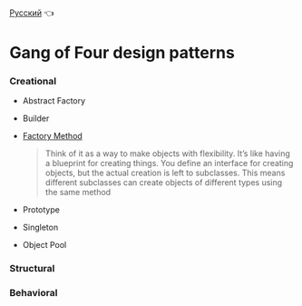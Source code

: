 [Русский](README.md) 👈
# Gang of Four design patterns

### Creational
* Abstract Factory
* Builder
* [Factory Method](Creational/FactoryMethod_en.md)
  
  > Think of it as a way to make objects with flexibility. It’s like having a blueprint for creating things. You define an interface for creating objects, but the actual creation is left to subclasses. This means different subclasses can create objects of different types using the same method
  
* Prototype
* Singleton
* Object Pool

### Structural

### Behavioral

